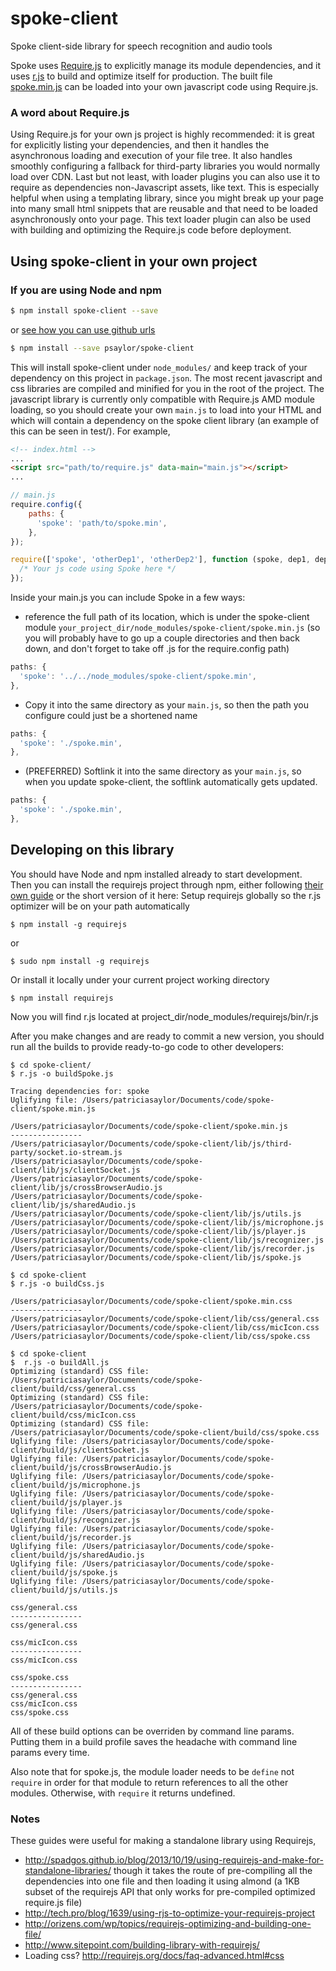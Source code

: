 # spoke-client
Spoke client-side library for speech recognition and audio tools

Spoke uses [Require.js](http://requirejs.org/) to explicitly manage its module dependencies, and it uses [r.js](https://github.com/jrburke/r.js) to build and optimize itself for production.
The built file [spoke.min.js](./spoke.min.js) can be loaded into your own javascript code using Require.js. 

### A word about Require.js
Using Require.js for your own js project is highly recommended: it is great for explicitly listing your dependencies, and then it handles the asynchronous loading and execution of your file tree. It also handles smoothly configuring a fallback for third-party libraries you would normally load over CDN. Last but not least, with loader plugins you can also use it to require as dependencies non-Javascript assets, like text. This is especially helpful when using a templating library, since you might break up your page into many small html snippets that are reusable and that need to be loaded asynchronously onto your page. This text loader plugin can also be used with building and optimizing the Require.js code before deployment.

## Using spoke-client in your own project
### If you are using Node and npm
```sh
$ npm install spoke-client --save
```
or [see how you can use github urls](https://docs.npmjs.com/files/package.json#github-urls)
```sh
$ npm install --save psaylor/spoke-client
```
This will install spoke-client under `node_modules/` and keep track of your dependency on this project in `package.json`.
The most recent javascript and css libraries are compiled and minified for you in the root of the project. The javascript library is currently only compatible with Require.js AMD module loading, so you should create your own `main.js` to load into your HTML and which will contain a dependency on the spoke client library (an example of this can be seen in test/). For example,
```html
<!-- index.html -->
...
<script src="path/to/require.js" data-main="main.js"></script>
...
```
```javascript
// main.js
require.config({
    paths: {
      'spoke': 'path/to/spoke.min',
    },
});

require(['spoke', 'otherDep1', 'otherDep2'], function (spoke, dep1, dep2) {
  /* Your js code using Spoke here */
});
```
Inside your main.js you can include Spoke in a few ways:

* reference the full path of its location, which is under the spoke-client module `your_project_dir/node_modules/spoke-client/spoke.min.js` (so you will probably have to go up a couple directories and then back down, and don't forget to take off .js for the require.config path)
```javascript
paths: {
  'spoke': '../../node_modules/spoke-client/spoke.min',
},
```
* Copy it into the same directory as your `main.js`, so then the path you configure could just be a shortened name
```javascript
paths: {
  'spoke': './spoke.min',
},
```
* (PREFERRED) Softlink it into the same directory as your `main.js`, so when you update spoke-client, the softlink automatically gets updated.
```javascript
paths: {
  'spoke': './spoke.min',
},
```

## Developing on this library
You should have Node and npm installed already to start development. Then you can install the requirejs project through npm, either following [their own guide](http://requirejs.org/docs/optimization.html) or the short version of it here:
Setup requirejs globally so the r.js optimizer will be on your path automatically
```
$ npm install -g requirejs
```
or
```
$ sudo npm install -g requirejs
```
Or install it locally under your current project working directory
```
$ npm install requirejs
```
Now you will find r.js located at project_dir/node_modules/requirejs/bin/r.js

After you make changes and are ready to commit a new version, you should run all the builds to provide ready-to-go code to other developers:
```
$ cd spoke-client/
$ r.js -o buildSpoke.js 

Tracing dependencies for: spoke
Uglifying file: /Users/patriciasaylor/Documents/code/spoke-client/spoke.min.js

/Users/patriciasaylor/Documents/code/spoke-client/spoke.min.js
----------------
/Users/patriciasaylor/Documents/code/spoke-client/lib/js/third-party/socket.io-stream.js
/Users/patriciasaylor/Documents/code/spoke-client/lib/js/clientSocket.js
/Users/patriciasaylor/Documents/code/spoke-client/lib/js/crossBrowserAudio.js
/Users/patriciasaylor/Documents/code/spoke-client/lib/js/sharedAudio.js
/Users/patriciasaylor/Documents/code/spoke-client/lib/js/utils.js
/Users/patriciasaylor/Documents/code/spoke-client/lib/js/microphone.js
/Users/patriciasaylor/Documents/code/spoke-client/lib/js/player.js
/Users/patriciasaylor/Documents/code/spoke-client/lib/js/recognizer.js
/Users/patriciasaylor/Documents/code/spoke-client/lib/js/recorder.js
/Users/patriciasaylor/Documents/code/spoke-client/lib/js/spoke.js
```
```
$ cd spoke-client
$ r.js -o buildCss.js

/Users/patriciasaylor/Documents/code/spoke-client/spoke.min.css
----------------
/Users/patriciasaylor/Documents/code/spoke-client/lib/css/general.css
/Users/patriciasaylor/Documents/code/spoke-client/lib/css/micIcon.css
/Users/patriciasaylor/Documents/code/spoke-client/lib/css/spoke.css
```
```
$ cd spoke-client
$  r.js -o buildAll.js 
Optimizing (standard) CSS file: /Users/patriciasaylor/Documents/code/spoke-client/build/css/general.css
Optimizing (standard) CSS file: /Users/patriciasaylor/Documents/code/spoke-client/build/css/micIcon.css
Optimizing (standard) CSS file: /Users/patriciasaylor/Documents/code/spoke-client/build/css/spoke.css
Uglifying file: /Users/patriciasaylor/Documents/code/spoke-client/build/js/clientSocket.js
Uglifying file: /Users/patriciasaylor/Documents/code/spoke-client/build/js/crossBrowserAudio.js
Uglifying file: /Users/patriciasaylor/Documents/code/spoke-client/build/js/microphone.js
Uglifying file: /Users/patriciasaylor/Documents/code/spoke-client/build/js/player.js
Uglifying file: /Users/patriciasaylor/Documents/code/spoke-client/build/js/recognizer.js
Uglifying file: /Users/patriciasaylor/Documents/code/spoke-client/build/js/recorder.js
Uglifying file: /Users/patriciasaylor/Documents/code/spoke-client/build/js/sharedAudio.js
Uglifying file: /Users/patriciasaylor/Documents/code/spoke-client/build/js/spoke.js
Uglifying file: /Users/patriciasaylor/Documents/code/spoke-client/build/js/utils.js

css/general.css
----------------
css/general.css

css/micIcon.css
----------------
css/micIcon.css

css/spoke.css
----------------
css/general.css
css/micIcon.css
css/spoke.css
```

All of these build options can be overriden by command line params. Putting them in a build profile saves the headache with command line params every time. 

Also note that for spoke.js, the module loader needs to be `define` not `require` in order for that module to return references to all the other modules. Otherwise, with `require` it returns undefined.

### Notes
These guides were useful for making a standalone library using Requirejs,
* http://spadgos.github.io/blog/2013/10/19/using-requirejs-and-make-for-standalone-libraries/
though it takes the route of pre-compiling all the dependencies into one file
and then loading it using almond (a 1KB subset of the requirejs API that only
works for pre-compiled optimized require.js file)
* http://tech.pro/blog/1639/using-rjs-to-optimize-your-requirejs-project
* http://orizens.com/wp/topics/requirejs-optimizing-and-building-one-file/
* http://www.sitepoint.com/building-library-with-requirejs/
* Loading css? http://requirejs.org/docs/faq-advanced.html#css


